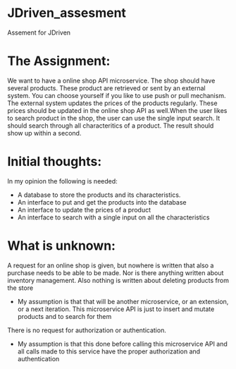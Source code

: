 # JDriven_assesment
Assement for JDriven

# The Assignment:
We want to have a online shop API microservice.
The shop should have several products. These product are retrieved or sent by
an external system. You can choose yourself if you like to use push or pull
mechanism.
The external system updates the prices of the products regularly. These prices
should be updated in the online shop API as well.When the user likes to search
product in the shop, the user can use the single input search. It should search
through all characteritics of a product. The result should show up within a
second.

# Initial thoughts:
In my opinion the following is needed:
- A database to store the products and its characteristics.
- An interface to put and get the products into the database
- An interface to update the prices of a product
- An interface to search with a single input on all the characteristics
  
# What is unknown:
A request for an online shop is given, but nowhere is written that also a purchase needs to be able to be made. Nor is there anything written about inventory management. Also nothing is written about deleting products from the store
- My assumption is that that will be another microservice, or an extension, or a next iteration. This microservice API is just to insert and mutate products and to search for them
  
There is no request for authorization or authentication.
- My assumption is that this done before calling this microservice API and all calls made to this service have the proper authorization and authentication
